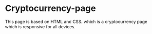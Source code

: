 # Cryptocurrency-page
This page is based on HTML and CSS. which is a cryptocurrency page which is responsive for all devices.
